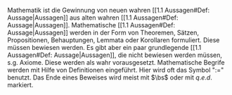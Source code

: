 Mathematik ist die Gewinnung von neuen wahren [[1.1 Aussagen#Def: Aussage|Aussagen]] aus alten wahren [[1.1 Aussagen#Def: Aussage|Aussagen]]. Mathematische [[1.1 Aussagen#Def: Aussage|Aussagen]] werden in der Form von Theoremen, Sätzen, Propositionen, Behauptungen, Lemmata oder Korollaren formuliert.
Diese müssen bewiesen werden.
Es gibt aber ein paar grundlegende [[1.1 Aussagen#Def: Aussage|Aussagen]], die nicht bewiesen werden müssen, s.g. Axiome. Diese werden als wahr vorausgesetzt. 
Mathematische Begrife werden mit Hilfe von Definitionen eingeführt. Hier wird oft das Symbol ":=" benutzt.
Das Ende eines Beweises wird meist mit $\bs$ oder mit $q.e.d.$ markiert.